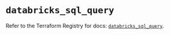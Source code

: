 # `databricks_sql_query`

Refer to the Terraform Registry for docs: [`databricks_sql_query`](https://registry.terraform.io/providers/databricks/databricks/1.83.0/docs/resources/sql_query).
